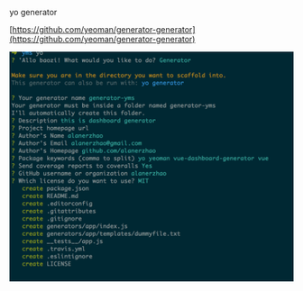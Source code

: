 





yo generator

[https://github.com/yeoman/generator-generator](https://github.com/yeoman/generator-generator)

![](/assets/yo.png)

